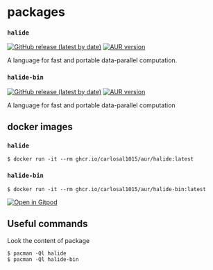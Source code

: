 # packages

### `halide`

[![GitHub release (latest by date)](https://img.shields.io/github/v/release/halide/Halide?style=flat-square)](https://github.com/halide/Halide) [![AUR version](https://img.shields.io/aur/version/halide?style=flat-square)](https://aur.archlinux.org/packages/halide)

A language for fast and portable data-parallel computation.

### `halide-bin`

[![GitHub release (latest by date)](https://img.shields.io/github/v/release/halide/Halide?style=flat-square)](https://github.com/halide/Halide) [![AUR version](https://img.shields.io/aur/version/halide-bin?style=flat-square)](https://aur.archlinux.org/packages/halide-bin)

A language for fast and portable data-parallel computation

## docker images

### `halide`

```
$ docker run -it --rm ghcr.io/carlosal1015/aur/halide:latest
```

### `halide-bin`

```
$ docker run -it --rm ghcr.io/carlosal1015/aur/halide-bin:latest
```

[![Open in Gitpod](https://gitpod.io/button/open-in-gitpod.svg)](https://gitpod.io#/https://github.com/carlosal1015/halide-test-aur)

## Useful commands

Look the content of package

```
$ pacman -Ql halide
$ pacman -Ql halide-bin
```
